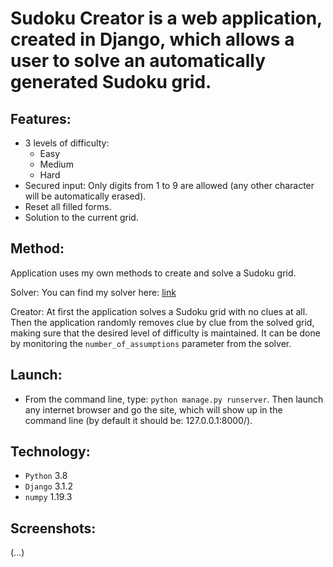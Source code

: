 # Sudoku Creator is a web application, created in Django, which allows a user to solve an automatically generated Sudoku grid. 

## Features:
* 3 levels of difficulty:
  * Easy
  * Medium
  * Hard
* Secured input: Only digits from 1 to 9 are allowed (any other character will be automatically erased).
* Reset all filled forms.
* Solution to the current grid.  

## Method:
Application uses my own methods to create and solve a Sudoku grid.  

Solver:
You can find my solver here: [link](https://github.com/MAXIORBOY/SudokuSolver)  

Creator:
At first the application solves a Sudoku grid with no clues at all. Then the application randomly removes clue by clue from the solved grid, making sure that the desired level of difficulty is maintained. It can be done by monitoring the ```number_of_assumptions``` parameter from the solver.

## Launch:
* From the command line, type: ```python manage.py runserver```. Then launch any internet browser and go the site, which will show up in the command line (by default it should be: 127.0.0.1:8000/).

## Technology:
* ```Python``` 3.8
* ```Django``` 3.1.2
* ```numpy``` 1.19.3  

## Screenshots: 
(...)

